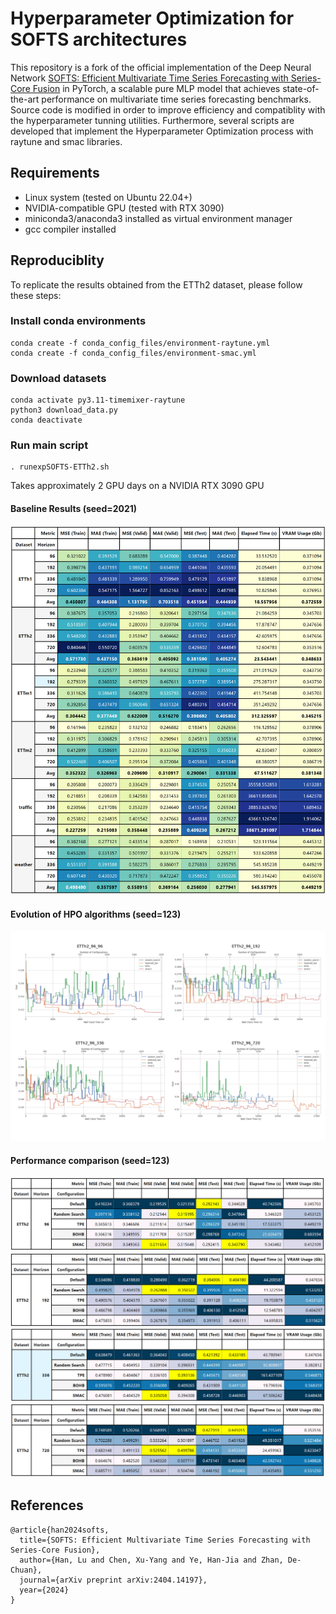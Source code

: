 # **Hyperparameter Optimization for SOFTS architectures**

This repository is a fork of the official implementation of the Deep Neural Network [SOFTS: Efficient Multivariate Time Series Forecasting with Series-Core Fusion](https://arxiv.org/pdf/2404.14197.pdf) in PyTorch, a scalable pure MLP model that achieves state-of-the-art performance on multivariate time series forecasting benchmarks. Source code is modified in order to improve efficiency and compatiblity with 
the hyperparameter tunning utilities. Furthermore, several scripts are developed that implement the Hyperparameter Optimization process with raytune and smac libraries.

## Requirements

* Linux system (tested on Ubuntu 22.04+)
* NVIDIA-compatible GPU (tested with RTX 3090)
* miniconda3/anaconda3 installed as virtual environment manager
* gcc compiler installed

## Reproduciblity

To replicate the results obtained from the ETTh2 dataset, please follow these steps:

### Install conda environments

```{bash}
conda create -f conda_config_files/environment-raytune.yml
conda create -f conda_config_files/environment-smac.yml
```

### Download datasets

```{bash}
conda activate py3.11-timemixer-raytune
python3 download_data.py
conda deactivate
```
### Run main script

```{bash}
. runexpSOFTS-ETTh2.sh
```

Takes approximately 2 GPU days on a NVIDIA RTX 3090 GPU

#### Baseline Results (seed=2021)
![baeline](tfm_imgs/baseline.png)

#### Evolution of HPO algorithms (seed=123)
![evolution](tfm_imgs/time_vs_cost/summary.png)

#### Performance comparison (seed=123)
![comparison_96](tfm_imgs/comparison_h96.png)
![comparison_192](tfm_imgs/comparison_h192.png)
![comparison_336](tfm_imgs/comparison_h336.png)
![comparison_720](tfm_imgs/comparison_h720.png)


## References

```
@article{han2024softs,
  title={SOFTS: Efficient Multivariate Time Series Forecasting with Series-Core Fusion},
  author={Han, Lu and Chen, Xu-Yang and Ye, Han-Jia and Zhan, De-Chuan},
  journal={arXiv preprint arXiv:2404.14197},
  year={2024}
}
```

